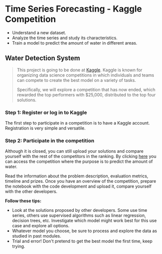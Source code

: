 # Time Series Forecasting - Kaggle Competition

- Understand a new dataset.
- Analyze the time series and study its characteristics.
- Train a model to predict the amount of water in different areas.

## Water Detection System

> This project is going to be done at [Kaggle](https://www.kaggle.com/). Kaggle is known for organizing data science competitions in which individuals and teams can compete to create the best model on a variety of tasks.
> 
> Specifically, we will explore a competition that has now ended, which rewarded the top performers with $25,000, distributed to the top four solutions.

### Step 1: Register or log in to Kaggle

The first step to participate in a competition is to have a Kaggle account. Registration is very simple and versatile.

### Step 2: Participate in the competition

Although it is closed, you can still upload your solutions and compare yourself with the rest of the competitors in the ranking. By clicking [here](https://www.kaggle.com/competitions/acea-water-prediction) you can access the competition where the purpose is to predict the amount of water.

Read the information about the problem description, evaluation metrics, timeline and prizes. Once you have an overview of the competition, prepare the notebook with the code development and upload it, compare yourself with the other developers.

**Follow these tips:**

* Look at the solutions proposed by other developers. Some use time series, others use supervised algorithms such as linear regression, decision trees, etc. Investigate which model might work best for this use case and explore all options.
* Whatever model you choose, be sure to process and explore the data as studied in past modules.
* Trial and error! Don't pretend to get the best model the first time, keep trying.